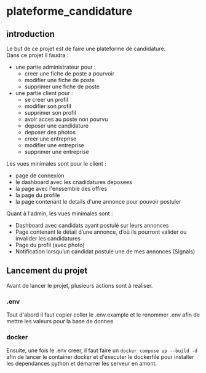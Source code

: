 # plateforme_candidature

## introduction
Le but de ce projet est de faire une plateforme de candidature.</br>
Dans ce projet il faudra : 
- une partie administrateur pour :
  - creer une fiche de poste a pourvoir
  - modifier une fiche de poste
  - supprimer une fiche de poste
- une partie client pour :
  - se creer un profil
  - modifier son profil
  - supprimer son profil
  - avoir acces au poste non pourvu
  - deposer une candidature
  - deposer des photos
  - creer une entreprise
  - modifier une entreprise
  - supprimer une entreprise

Les vues minimales sont pour le client : 
- page de connexion
- le dashboard avec les cnadidatures deposees
- la page avec l'enssemble des offres
- la page du profile
- la page contenant le details d'une annonce pour pouvoir postuler

Quant à l'admin, les vues minimales sont : 
- Dashboard avec candidats ayant postulé sur leurs annonces
- Page contenant le détail d’une annonce, d’où ils pourront valider ou invalider les candidatures
- Page du profil (avec photo)
- Notification lorsqu’un candidat postule une de mes annonces (Signals)

## Lancement du projet
Avant de lancer le projet, plusieurs actions sont à realiser. 
### .env
Tout d'abord il faut copier coller le .env.example et le renommer .env afin de mettre les 
valeurs pour la base de donnee
### docker
Ensuite, une fois le .env creer, il faut faire un `docker compose up --build -d` afin de 
lancer le container docker et d'executer le dockerfile pour installer les dependances
python et demarrer les serveur en amont.

